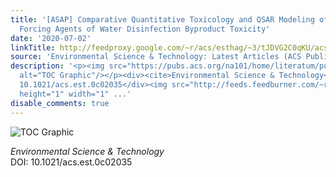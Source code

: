 ```yaml
---
title: '[ASAP] Comparative Quantitative Toxicology and QSAR Modeling of the Haloacetonitriles:
  Forcing Agents of Water Disinfection Byproduct Toxicity'
date: '2020-07-02'
linkTitle: http://feedproxy.google.com/~r/acs/esthag/~3/tJDVG2C0qKU/acs.est.0c02035
source: 'Environmental Science & Technology: Latest Articles (ACS Publications)'
description: '<p><img src="https://pubs.acs.org/na101/home/literatum/publisher/achs/journals/content/esthag/0/esthag.ahead-of-print/acs.est.0c02035/20200702/images/medium/es0c02035_0006.gif"
  alt="TOC Graphic"/></p><div><cite>Environmental Science & Technology</cite></div><div>DOI:
  10.1021/acs.est.0c02035</div><img src="http://feeds.feedburner.com/~r/acs/esthag/~4/tJDVG2C0qKU"
  height="1" width="1" ...'
disable_comments: true
---
```

<p><img src="https://pubs.acs.org/na101/home/literatum/publisher/achs/journals/content/esthag/0/esthag.ahead-of-print/acs.est.0c02035/20200702/images/medium/es0c02035_0006.gif" alt="TOC Graphic"/></p><div><cite>Environmental Science & Technology</cite></div><div>DOI: 10.1021/acs.est.0c02035</div><img src="http://feeds.feedburner.com/~r/acs/esthag/~4/tJDVG2C0qKU" height="1" width="1" ...